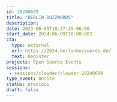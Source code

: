 ```yaml
---
id: 20240609
title: "BERLIN BUZZWORDS"
description: 
date: 2023-06-05T10:27:35-06:00
start_date: 2024-06-09T10:00:00Z
cta: 
  type: external
  url: https://2024.berlinbuzzwords.de/
  text: Register
projects: Open Source Events
sessions: 
 - sessions/clowder/clowder-20240609
type_event: Onsite
status: previous
draft: false
---
```


